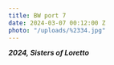 ```yaml
---
title: BW port 7
date: 2024-03-07 00:12:00 Z
photo: "/uploads/%2334.jpg"
---
```


***2024, Sisters of Loretto***
